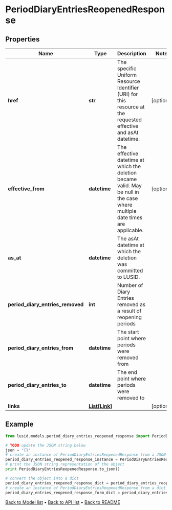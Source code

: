 # PeriodDiaryEntriesReopenedResponse


## Properties
Name | Type | Description | Notes
------------ | ------------- | ------------- | -------------
**href** | **str** | The specific Uniform Resource Identifier (URI) for this resource at the requested effective and asAt datetime. | [optional] 
**effective_from** | **datetime** | The effective datetime at which the deletion became valid. May be null in the case where multiple date times are applicable. | [optional] 
**as_at** | **datetime** | The asAt datetime at which the deletion was committed to LUSID. | 
**period_diary_entries_removed** | **int** | Number of Diary Entries removed as a result of reopening periods | 
**period_diary_entries_from** | **datetime** | The start point where periods were removed from | 
**period_diary_entries_to** | **datetime** | The end point where periods were removed to | 
**links** | [**List[Link]**](Link.md) |  | [optional] 

## Example

```python
from lusid.models.period_diary_entries_reopened_response import PeriodDiaryEntriesReopenedResponse

# TODO update the JSON string below
json = "{}"
# create an instance of PeriodDiaryEntriesReopenedResponse from a JSON string
period_diary_entries_reopened_response_instance = PeriodDiaryEntriesReopenedResponse.from_json(json)
# print the JSON string representation of the object
print PeriodDiaryEntriesReopenedResponse.to_json()

# convert the object into a dict
period_diary_entries_reopened_response_dict = period_diary_entries_reopened_response_instance.to_dict()
# create an instance of PeriodDiaryEntriesReopenedResponse from a dict
period_diary_entries_reopened_response_form_dict = period_diary_entries_reopened_response.from_dict(period_diary_entries_reopened_response_dict)
```
[Back to Model list](../README.md#documentation-for-models) &#8226; [Back to API list](../README.md#documentation-for-api-endpoints) &#8226; [Back to README](../README.md)


